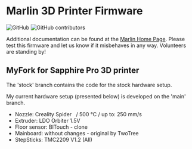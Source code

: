 # Marlin 3D Printer Firmware

![GitHub](https://img.shields.io/github/license/marlinfirmware/marlin.svg)
![GitHub contributors](https://img.shields.io/github/contributors/marlinfirmware/marlin.svg)

Additional documentation can be found at the [Marlin Home Page](https://marlinfw.org/).
Please test this firmware and let us know if it misbehaves in any way. Volunteers are standing by!

## MyFork for Sapphire Pro 3D printer

<p><span>The 'stock' branch contains the code for the stock hardware setup.</span></p>
<p><span>My current hardware setup (presented below) is developed on the 'main' branch.</span></p>
<ul>
<li>Nozzle: <span>Creality Spider&nbsp; &nbsp;/ 500 &deg;C / up to:</span><span>&nbsp;250 mm/s&nbsp;</span></li>
<li><span>Extruder: LDO Orbiter 1.5V</span></li>
<li><span>Floor sensor: BlTouch - clone&nbsp;</span></li>
<li><span>Mainboard: without changes - original by TwoTree&nbsp;</span></li>
<li><span>StepSticks: TMC2209 V1.2 (All)</span></li>
</ul>


